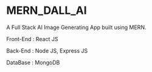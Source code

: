 # MERN_DALL_AI
A Full Stack AI Image Generating App built using MERN.

Front-End : React JS

Back-End : Node JS, Express JS

DataBase : MongoDB
